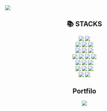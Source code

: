 <div>
  <img src="https://capsule-render.vercel.app/api?type=Cylinder&color=D8BFD8&height=200&section=header&text=Always learning, always debugging - Dongug&fontColor=1E90FF&fontSize=60" />
</div>

<div align="center"><h2>📚 STACKS</h2>
<div align="center"> 
  <img src="https://img.shields.io/badge/Postman-FF6C37?style=flat-square&logo=Postman&logoColor=white"/>
  <img src="https://img.shields.io/badge/java-007396?style=flat-square&logo=java&logoColor=white">
  <br>
  

  <img src="https://img.shields.io/badge/HTML5-E34F26?style=flat-square&logo=html5&logoColor=white"/>
  <img src="https://img.shields.io/badge/CSS3-1572B6?style=flat-square&logo=css3&logoColor=white"/>
  <img src="https://img.shields.io/badge/JavaScript-F7DF1E?style=flat-square&logo=javascript&logoColor=black"/>
  <br>
  
  <img src="https://img.shields.io/badge/ORACLE-F80000?style=flat-square&logo=oracle&logoColor=white"/> 
  <img src="https://img.shields.io/badge/MySQL-4479A1?style=flat-square&logo=MySQL&logoColor=white"/> 
  <img src="https://img.shields.io/badge/Firebase-FFCA28?style=flat-square&logo=firebase&logoColor=black"/>
  <br>
  
  <img src="https://img.shields.io/badge/React-61DAFB?style=flat-square&logo=React&logoColor=black"/>
  <img src="https://img.shields.io/badge/React Native-61DAFB?style=flat-square&logo=React&logoColor=black"/>
  <img src="https://img.shields.io/badge/Recoil-007af4?style=flat-square&logo=Recoil&logoColor=white"/>
  <img src="https://img.shields.io/badge/Android Studio-3DDC84?style=flat-square&logo=Android Studio&logoColor=white"/>
  <br>
  
  <img src="https://img.shields.io/badge/Axios-5A29E4?style=flat-square&logoColor=white"/>
  <img src="https://img.shields.io/badge/VS_Code-007ACC?style=flat-square&logo=visual-studio-code&logoColor=white"/>
  <img src="https://img.shields.io/badge/Node.js-339933?style=flat-square&logo=Node.js&logoColor=white"/>
  <br>
  
  
  <img src="https://img.shields.io/badge/springboot-6DB33F?style=flat-square&logo=springboot&logoColor=white">
  <img src="https://img.shields.io/badge/amazonaws-232F3E?style=flat-square&logo=amazonaws&logoColor=white"> 
  <img src="https://img.shields.io/badge/gradle-02303A?style=flat-square&logo=gradle&logoColor=white">
  <br>
  
  <img src="https://img.shields.io/badge/github-181717?style=flat-square=github&logoColor=white">
  <img src="https://img.shields.io/badge/git-F05032?style=flat-square&logo=git&logoColor=white">
  <br>

   <h2>Portfilo</h2>
   <div align="center">
      <a href="https://yunseungbum.github.io/portfolio/">
         <img src="https://img.shields.io/badge/ClickMe-1EBC8F?style=for-the-badge&logo=velog&logoColor=white" />
  </a>
  </div>
</div>



